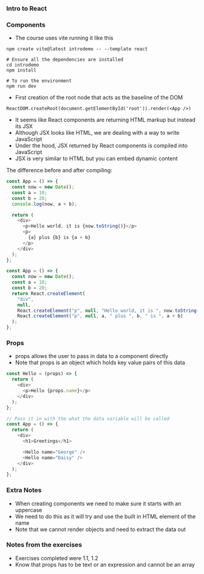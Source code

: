 ### Intro to React

### Components

- The course uses vite running it like this

```
npm create vite@latest introdemo -- --template react

# Ensure all the dependencies are installed
cd introdemo
npm install

# To run the environment
npm run dev
```

- First creation of the root node that acts as the baseline of the DOM

```
ReactDOM.createRoot(document.getElementById('root')).render(<App />)
```

- It seems like React components are returning HTML markup but instead its JSX
- Although JSX looks like HTML, we are dealing with a way to write JavaScript
- Under the hood, JSX returned by React components is compiled into JavaScript
- JSX is very similar to HTML but you can embed dynamic content

The difference before and after compiling:

```js
const App = () => {
  const now = new Date();
  const a = 10;
  const b = 20;
  console.log(now, a + b);

  return (
    <div>
      <p>Hello world, it is {now.toString()}</p>
      <p>
        {a} plus {b} is {a + b}
      </p>
    </div>
  );
};

const App = () => {
  const now = new Date();
  const a = 10;
  const b = 20;
  return React.createElement(
    "div",
    null,
    React.createElement("p", null, "Hello world, it is ", now.toString()),
    React.createElement("p", null, a, " plus ", b, " is ", a + b)
  );
};
```

### Props

- props allows the user to pass in data to a component directly
- Note that props is an object which holds key value pairs of this data

```js
const Hello = (props) => {
  return (
    <div>
      <p>Hello {props.name}</p>
    </div>
  );
};

// Pass it in with the what the data variable will be called
const App = () => {
  return (
    <div>
      <h1>Greetings</h1>

      <Hello name="George" />
      <Hello name="Daisy" />
    </div>
  );
};
```

### Extra Notes

- When creating components we need to make sure it starts with an uppercase
- We need to do this as it will try and use the built in HTML element of the name
- Note that we cannot render objects and need to extract the data out

### Notes from the exercises

- Exercises completed were 1.1, 1.2
- Know that props has to be text or an expression and cannot be an array
